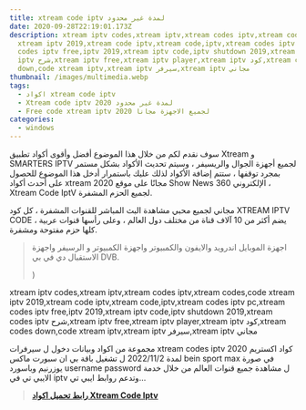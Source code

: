 ```yaml
---
title: xtream code iptv لمدة غير محدود
date: 2020-09-28T22:19:01.173Z
description: xtream iptv codes,xtream iptv,xtream codes iptv,xtream codes,code
  xtream iptv 2019,xtream code iptv,xtream code,iptv,xtream codes iptv pc,xtream
  codes iptv free,iptv 2019,xtream iptv code,iptv shutdown 2019,xtream codes
  iptv شرح,xtream iptv free,xtream iptv player,xtream iptv كود,xtream codes
  down,code xtream iptv,xtream iptv سيرفر,xtream iptv مجاني
thumbnail: /images/multimedia.webp
tags:
  - اكواد xtream code iptv
  - Xtream code iptv لمدة غير محدود 2020
  - Free code xtream iptv لجميع الاجهزة مجانا 2020
categories:
  - windows
---
```

<!--StartFragment-->

سوف نقدم لكم من خلال هذا الموضوع أفضل وأقوى أكواد تطبيق Xtream و SMARTERS IPTV لجميع أجهزة الجوال والريسيفر ، وسيتم تحديث الأكواد بشكل مستمر بمجرد توقفها ، ستتم إضافة الأكواد لذلك عليك باستمرار أدخل هذا الموضوع للحصول على أحدث أكواد xtream 2020 مجانًا على موقع Show News الإلكتروني 360 ، Xtream Code IptV لجميع الحزم المشفرة.

مجاني لجميع محبي مشاهدة البث المباشر للقنوات المشفرة ، كل كود XTREAM IPTV CODE يضم أكثر من 10 آلاف قناة من مختلف دول العالم ، وعلى رأسها قنوات عربية ، كلها حزم مفتوحة ومشفرة.

> اجهزة الموبايل اندرويد والايفون والكمبيوتر واجهزة الكمبيوتر و الرسيفر واجهزة الاستقبال دي في بي DVB.
>
>)

xtream iptv codes,xtream iptv,xtream codes iptv,xtream codes,code xtream iptv 2019,xtream code iptv,xtream code,iptv,xtream codes iptv pc,xtream codes iptv free,iptv 2019,xtream iptv code,iptv shutdown 2019,xtream codes iptv شرح,xtream iptv free,xtream iptv player,xtream iptv كود,xtream codes down,code xtream iptv,xtream iptv سيرفر,xtream iptv مجاني



مجموعة من اكواد وبيانات دخول ل سيرفرات xtream codes iptv 2020 كواد اكستريم لمدة 2022/11/2 ل تشغيل باقة بي ان سبورت ماكس bein sport max في صورة يوزرنيم وباسورد username password ل مشاهدة جميع قنوات العالم من خلال خدمة الايبي تي في iptv وتدعم روابط ايبي تي…

> **[رابط تحميل اكواد Xtream Code Iptv](https://mega4up.com/mc8jliw23t20)**
>
> 
>
> [](https://mega4up.com/mc8jliw23t20)

<!--EndFragment-->